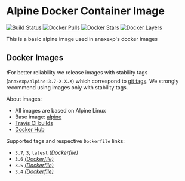 # Alpine Docker Container Image

[![Build Status](https://travis-ci.org/anaxexp/alpine.svg?branch=master)](https://travis-ci.org/anaxexp/alpine)
[![Docker Pulls](https://img.shields.io/docker/pulls/anaxexp/alpine.svg)](https://hub.docker.com/r/anaxexp/alpine)
[![Docker Stars](https://img.shields.io/docker/stars/anaxexp/alpine.svg)](https://hub.docker.com/r/anaxexp/alpine)
[![Docker Layers](https://images.microbadger.com/badges/image/anaxexp/alpine.svg)](https://microbadger.com/images/anaxexp/alpine)

This is a basic alpine image used in anaxexp's docker images

## Docker Images

❗For better reliability we release images with stability tags (`anaxexp/alpine:3.7-X.X.X`) which correspond to [git tags](https://github.com/anaxexp/alpine/releases). We strongly recommend using images only with stability tags. 

About images:

* All images are based on Alpine Linux
* Base image: [alpine](https://hub.docker.com/r/_/alpine)
* [Travis CI builds](https://travis-ci.org/anaxexp/alpine) 
* [Docker Hub](https://hub.docker.com/r/anaxexp/alpine) 

[_(Dockerfile)_]: https://github.com/anaxexp/alpine/tree/master/Dockerfile

Supported tags and respective `Dockerfile` links:

* `3.7`, `3`, `latest` [_(Dockerfile)_]
* `3.6` [_(Dockerfile)_]
* `3.5` [_(Dockerfile)_]
* `3.4` [_(Dockerfile)_]